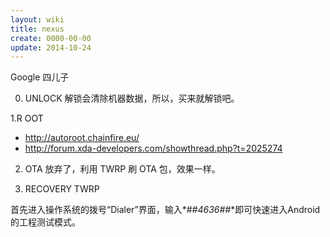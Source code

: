 ```yaml
---
layout: wiki
title: nexus
create: 0000-00-00
update: 2014-10-24
---
```

Google 四儿子

0. UNLOCK
解锁会清除机器数据，所以，买来就解锁吧。

1.R OOT
   - http://autoroot.chainfire.eu/
   - http://forum.xda-developers.com/showthread.php?t=2025274

2. OTA
放弃了，利用 TWRP 刷 OTA 包，效果一样。

3. RECOVERY
TWRP


首先进入操作系统的拨号“Dialer”界面，输入*#*#4636#*#*即可快速进入Android的工程测试模式。